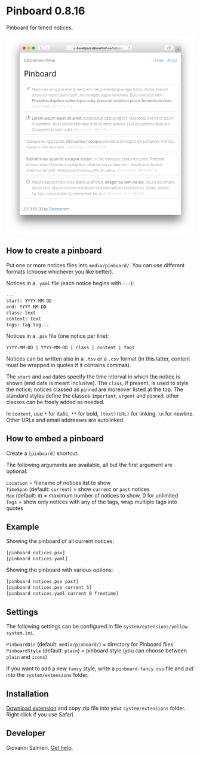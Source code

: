 # Pinboard 0.8.16

Pinboard for timed notices.

<p align="center"><img src="pinboard-screenshot.png?raw=true" alt="Screenshot"></p>

## How to create a pinboard

Put one or more notices files into `media/pinboard/`. You can use different formats (choose whichever you like better).

Notices in a `.yaml` file (each notice begins with `---`):

    ---
    start: YYYY-MM-DD
    end: YYYY-MM-DD
    class: text
    content: text
    tags: tag tag...

Notices in a `.psv` file (one notice per line):

    YYYY-MM-DD | YYYY-MM-DD | class | content | tags

Notices can be written also in a `.tsv` or a `.csv` format (in this latter, content must be wrapped in quotes if it contains commas).

The `start` and `end` dates specify the time interval in which the notice is shown (end date is meant inclusive). The `class`, if present, is used to style the notice; notices classed as `pinned` are moreover listed at the top. The standard styles define the classes `important`, `urgent` and `pinned`: other classes can be freely added as needed.

In `content`, use `*` for italic, `**` for bold, `[text](URL)` for linking, `\n` for newline. Other URLs and email addresses are autolinked.

## How to embed a pinboard

Create a `[pinboard]` shortcut.

The following arguments are available, all but the first argument are optional:

`Location` = filename of notices list to show  
`TimeSpan` (default: `current`) = show `current` or `past` notices  
`Max` (default: `0`) = maximum number of notices to show, 0 for unlimited  
`Tags` = show only notices with any of the tags, wrap multiple tags into quotes  

## Example

Showing the pinboard of all current notices:

    [pinboard notices.psv]
    [pinboard notices.yaml]

Showing the pinboard with various options:

    [pinboard notices.psv past]
    [pinboard notices.psv current 5]
    [pinboard notices.yaml current 0 freetime]

## Settings

The following settings can be configured in file `system/extensions/yellow-system.ini`.

`PinboardDir` (default: `media/pinboard/`) = directory for Pinboard files  
`PinboardStyle` (default: `plain`) = pinboard style (you can choose between `plain` and `icons`) 

If you want to add a new `fancy` style, write a `pinboard-fancy.css`  file and put into the `system/extensions` folder.

## Installation

[Download extension](https://github.com/GiovanniSalmeri/yellow-pinboard/archive/master.zip) and copy zip file into your `system/extensions` folder. Right click if you use Safari.

## Developer

Giovanni Salmeri. [Get help](https://github.com/GiovanniSalmeri/yellow-pinboard/issues).
